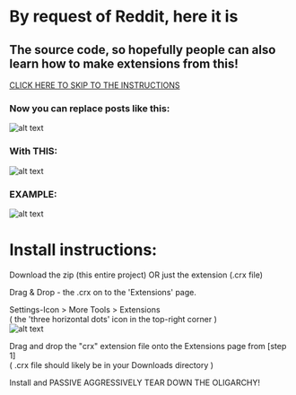 # By request of Reddit, here it is

## The source code, so hopefully people can also learn how to make extensions from this!   
   
[CLICK HERE TO SKIP TO THE INSTRUCTIONS](https://github.com/chukwumaokere/Go-F-Yourself#install-instructions)   

### Now you can replace posts like this:
![alt text](https://i.imgur.com/042JR8B.png) 

### With THIS:

![alt text](https://i.imgur.com/VZaXmlM.png)

### EXAMPLE:
![alt text](https://i.imgur.com/si1th3E.png)


# Install instructions:
Download the zip (this entire project) OR just the extension (.crx file)   
   
Drag & Drop - the .crx on to the 'Extensions' page.   
   
Settings-Icon > More Tools > Extensions   
( the 'three horizontal dots' icon in the top-right corner )   
![alt text](https://i.gyazo.com/d72a41ba331cb28ae664257c41cba5ad.png)
   
Drag and drop the "crx" extension file onto the Extensions page from [step 1]   
( .crx file should likely be in your Downloads directory )   
   
Install and PASSIVE AGGRESSIVELY TEAR DOWN THE OLIGARCHY!   
